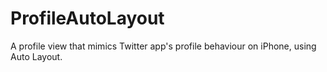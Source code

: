 # ProfileAutoLayout

A profile view that mimics Twitter app's profile behaviour on iPhone, using Auto Layout.
